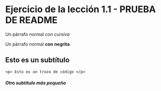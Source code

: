 # Ejercicio de la lección 1.1 - PRUEBA DE README

Un párrafo normal *con cursiva*

Un párrafo normal **con negrita**

## Esto es un subtítulo

```
<p> Esto es un trozo de código </p>
```

##### Otro subtítulo más pequeño